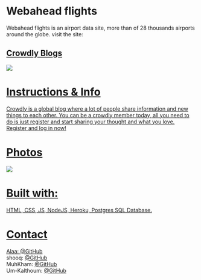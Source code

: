 # Webahead flights

Webahead flights is an airport data site, more than of 28 thousands airports around the globe.
visit the site: <h2><a href="https://crowdly-blog.herokuapp.com/">Crowdly Blogs</h2>

<img src="https://image4.owler.com/logo/crowdly_owler_20160226_201601_original.png">

# Instructions & Info

Crowdly is a global blog where a lot of people share information and new things to each other.
You can be a crowdly member today, all you need to do is just register and start sharing your thought and what you love.
Register and log in now!

# Photos

<img src="https://crowdly.com/assets/crowdly-platform-imac-fe4d25b06c9af2eb2129e30369ce6a2a55633cda878cf7e0eaf2e1f44388e29c.png">

# Built with:

HTML, CSS, JS, NodeJS, Heroku, Postgres SQL Database.

# Contact

Alaa: [@GitHub](https://github.com/alaabashiyi) <br>
shooq: [@GitHub](https://github.com/shoogkabiya) <br>
MuhKham: [@GitHub](https://github.com/nuwrss) <br>
Um-Kalthoum: [@GitHub](https://github.com/Lujain-AbdUllatif) <br>
